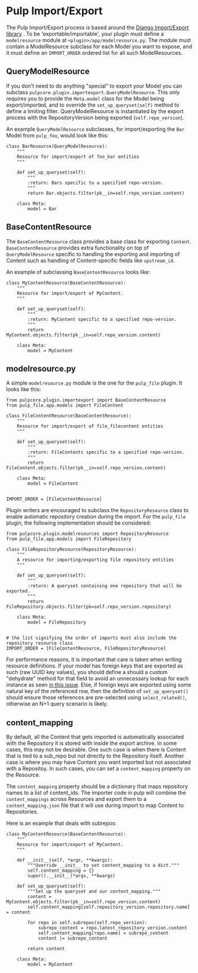

# Pulp Import/Export

The Pulp Import/Export process is based around the [Django Import/Export library](https://django-import-export.readthedocs.io/en/latest/) .
To be 'exportable/importable', your plugin must define a `modelresource` module at
`<plugin>/app/modelresource.py`. The module must contain a ModelResource subclass
for each Model you want to expose, and it must define an `IMPORT_ORDER` ordered list
for all such ModelResources.

## QueryModelResource

If you don't need to do anything "special" to export your Model you can subclass
`pulpcore.plugin.importexport.QueryModelResource`. This only requires you to provide the
`Meta.model` class for the Model being export/imported, and to override the
`set_up_queryset(self)` method to define a limiting filter. QueryModelResource is instantiated
by the export process with the RepositoryVersion being exported (`self.repo_version`).

An example `QueryModelResource` subclasses, for import/exporting the `Bar` Model
from `pulp_foo`, would look like this:

```
class BarResource(QueryModelResource):
    """
    Resource for import/export of foo_bar entities
    """

    def set_up_queryset(self):
        """
        :return: Bars specific to a specified repo-version.
        """
        return Bar.objects.filter(pk__in=self.repo_version.content)

    class Meta:
        model = Bar
```

## BaseContentResource

The `BaseContentResource` class provides a base class for exporting `Content`.
`BaseContentResource` provides extra functionality on top of `QueryModelResource` specific to
handling the exporting and importing of Content such as handling of Content-specific fields like
`upstream_id`.

An example of subclassing `BaseContentResource` looks like:

```
class MyContentResource(BaseContentResource):
    """
    Resource for import/export of MyContent.
    """

    def set_up_queryset(self):
        """
        :return: MyContent specific to a specified repo-version.
        """
        return MyContent.objects.filter(pk__in=self.repo_version.content)

    class Meta:
        model = MyContent
```

## modelresource.py

A simple `modelresource.py` module is the one for the `pulp_file` plugin. It looks like
this:

```
from pulpcore.plugin.importexport import BaseContentResource
from pulp_file.app.models import FileContent

class FileContentResource(BaseContentResource):
    """
    Resource for import/export of file_filecontent entities
    """

    def set_up_queryset(self):
        """
        :return: FileContents specific to a specified repo-version.
        """
        return FileContent.objects.filter(pk__in=self.repo_version.content)

    class Meta:
        model = FileContent


IMPORT_ORDER = [FileContentResource]
```

Plugin writers are encouraged to subclass the `RepositoryResource` class to enable automatic
repository creation during the import. For the `pulp_file` plugin, the following implementation
should be considered:

```
from pulpcore.plugin.modelresources import RepositoryResource
from pulp_file.app.models import FileRepository

class FileRepositoryResource(RepositoryResource):
    """
    A resource for importing/exporting file repository entities
    """

    def set_up_queryset(self):
        """
        :return: A queryset containing one repository that will be exported.
        """
        return FileRepository.objects.filter(pk=self.repo_version.repository)

    class Meta:
        model = FileRepository


# the list signifying the order of imports must also include the repository resource class
IMPORT_ORDER = [FileContentResource, FileRepositoryResource]
```

For performance reasons, it is important that care is taken when writing resource definitions. If your model
has foreign keys that are exported as such (raw UUID key values), you should define a should a custom
"dehydrate" method for that field to avoid an unnecessary lookup for each instance as seen
[in this issue](https://github.com/django-import-export/django-import-export/issues/974). Else, if
foreign keys are exported using some natural key of the referenced row, then the definition of
`set_up_queryset()` should ensure those references are pre-selected using `select_related()`, otherwise
an N+1 query scenario is likely.

## content_mapping

By default, all the Content that gets imported is automatically associated with the Repository it
is stored with inside the export archive. In some cases, this may not be desirable. One such case is
when there is Content that is tied to a sub_repo but not directly to the Repository itself. Another
case is where you may have Content you want imported but not associated with a Repositoy. In such
cases, you can set a `content_mapping` property on the Resource.

The `content_mapping` property should be a dictionary that maps repository names to a list of
content_ids. The importer code in pulp will combine the `content_mappings` across Resources and
export them to a `content_mapping.json` file that it will use during import to map Content to
Repositories.

Here is an example that deals with subrepos:

```
class MyContentResource(BaseContentResource):
    """
    Resource for import/export of MyContent.
    """

    def __init__(self, *args, **kwargs):
        """Override __init__ to set content_mapping to a dict."""
        self.content_mapping = {}
        super().__init__(*args, **kwargs)

    def set_up_queryset(self):
        """Set up the queryset and our content_mapping."""
        content = MyContent.objects.filter(pk__in=self.repo_version.content)
        self.content_mapping[self.repository_version.repository.name] = content

        for repo in self.subrepos(self.repo_version):
            subrepo_content = repo.latest_repository_version.content
            self.content_mapping[repo.name] = subrepo_content
            content |= subrepo_content

        return content

    class Meta:
        model = MyContent
```
